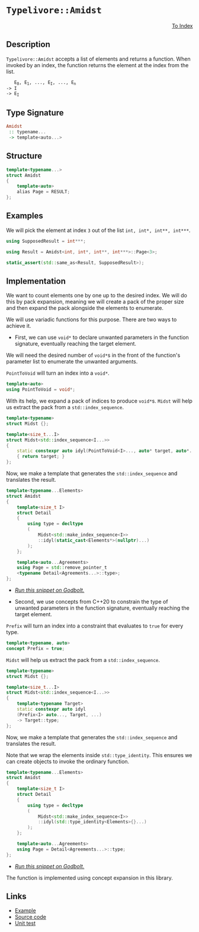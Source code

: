 <!-- Copyright 2024 Feng Mofan
SPDX-License-Identifier: Apache-2.0 -->

# `Typelivore::Amidst`

<p style='text-align: right;'><a href="../../../facilities/metafunctions.md#typelivore-amidst">To Index</a></p>

## Description

`Typelivore::Amidst` accepts a list of elements and returns a function. When invoked by an index, the function returns the element at the index from the list.

<pre><code>   E<sub>0</sub>, E<sub>1</sub>, ..., E<sub>I</sub>, ..., E<sub>n</sub>
-> I
-> E<sub>I</sub></code></pre>

## Type Signature

```Haskell
Amidst
 :: typename...
 -> template<auto...>
```

## Structure

```C++
template<typename...>
struct Amidst
{
    template<auto>
    alias Page = RESULT;
};
```

## Examples

We will pick the element at index `3` out of the list `int, int*, int**, int***`.

```C++
using SupposedResult = int***;

using Result = Amidst<int, int*, int**, int***>::Page<3>;

static_assert(std::same_as<Result, SupposedResult>);
```

## Implementation

We want to count elements one by one up to the desired index.
We will do this by pack expansion, meaning we will create a pack of the proper size and then expand the pack alongside the elements to enumerate.

We will use variadic functions for this purpose.
There are two ways to achieve it.

- First, we can use `void*` to declare unwanted parameters in the function signature, eventually reaching the target element.

We will need the desired number of `void*`s in the front of the function's parameter list to enumerate the unwanted arguments.

`PointToVoid` will turn an index into a `void*`.

```C++
template<auto>
using PointToVoid = void*;
```

With its help, we expand a pack of indices to produce `void*`s.
`Midst` will help us extract the pack from a `std::index_sequence`.

```C++
template<typename>
struct Midst {};

template<size_t...I>
struct Midst<std::index_sequence<I...>>
{
    static constexpr auto idyl(PointToVoid<I>..., auto* target, auto*...)
    { return target; }
};
```

Now, we make a template that generates the `std::index_sequence` and translates the result.

```C++
template<typename...Elements>
struct Amidst
{
    template<size_t I>
    struct Detail
    {
        using type = decltype
        (
            Midst<std::make_index_sequence<I>>
            ::idyl(static_cast<Elements*>(nullptr)...)
        );
    };

    template<auto...Agreements>
    using Page = std::remove_pointer_t
    <typename Detail<Agreements...>::type>;
};
```

- [*Run this snippet on Godbolt.*](https://godbolt.org/#z:OYLghAFBqd5QCxAYwPYBMCmBRdBLAF1QCcAaPECAMzwBtMA7AQwFtMQByARg9KtQYEAysib0QXACx8BBAKoBnTAAUAHpwAMvAFYTStJg1DIApACYAQuYukl9ZATwDKjdAGFUtAK4sGe1wAyeAyYAHI%2BAEaYxCAAbBqkAA6oCoRODB7evnrJqY4CQSHhLFEx8baY9vkMQgRMxASZPn5cFVXptfUEhWGR0XEJCnUNTdmtQ109xaUDAJS2qF7EyOwcAPQAVFvbO7t7G2smGgCCm9sA1AAimImujMh4mArnO4cnZ/ufu2/HR79mAGZgshvFhziYAW4vI5aIQAJ4Q7B/cxAhggrxgiFuZBDdBYKiI5HvL4k75/D4bc4ASRYiXobEETGqL22PwppK%2BP3JO3OylQwQIABVUAA1fnoFlbH4ETC0gwyrFMaGoQknLypIy8/mCYVivASiGXc4AN3FGwhVhO3IuAFl9UNJQc/jK5UzMFiCHDbsw2KrjkNiF4HOc7egHSYAOxWCOXC1E44uulurGpABemAA%2BgQAHS5ql%2BgNBggh%2B0EFMEdAgEDBLCqDNKACOXnu7shVNz2cJAKRVqjf3OA/OE0cyHOaAYQ0wqkSxHOSqI531cNoED5At14qx%2Be7HdIc%2BVlOGwEwBD389QGw7s37g8jFnOxBPSwY5yPJ4t4JjyK/AMtv2JFzHCwpaOtKspJgqkKet6rCYB22D0owBAKAWBCBsGQGlt%2Bf6Dq%2B4Hyq2bhppmxbbj2xy4YWwbXHUdA3gOd70bh5zqsEwCvl6mDggCRpYCC0HuiczGDhATHCQOoZDOWlYgCwTAANaZjWU71pgTYtluXbkeJzFVkuK7DngyAZqIUmQghspIQo5rdhADBeLQtCJGhsxXmJg7Xr%2BTGRrGXlWkJg6JgRirKh2xzAI%2BlmCCh3ZMaxmrKEwx7cUauJVo%2BLCoMambJAK0RZt5UGcT6XE0UwdGQuFkUMshHaIlWAldn%2BPlxv5pwcmSAFbOc2CqKwdJca81odVK8YosCoJcVi44rM5MXkcNlJCF4iS5Jg6AAEpPA5xZDWqGrsctq0pOtW0KDtKWLoI2ytf%2B7UXGdF17cc8XsY9tDFoa5yYWGZaQgKe4ChsgPXcDV0EDd3ZVolx5YgCTXxhS5yCk8u2sn8hnGUwChKA0EBpSACiwRm2NYu9p7nEda2bdtH2Ip5f4cPMtCcAArLwfgcFopCoJwbjWNYQ6LMsU2AjwpAEJoTPzPJICs5I2YaAAHGYZgAJxq1wrPK0rXARhG0gsxwki8CwEgaAknPc7zHC8AoIAJJLXNM6QcCwDAiAgIsBCJNC5CUGgtJ0NEoSwZwqhK7EAC0sSSOcwDIKOUjZmYvDrYQJD6no/CCCIYjsFIMiCIoKjqM7pC6K0ADuxBMIknA8MzbMc1LPOcAA8tCvvFqgVDnBH0ex/HifnMnZjnBAHhB/Qs4olwsy8E7WjzBASCB4kwdkBQEDr5vIDAFIZh8HQMrEPbEARK3ETBPUcIN7w1/MMQcLtxE2iYA49%2BkIHNXtwwtB33LlgCIXhgBuDELQe23BeBYDkkYcQQC8CPgcHgbKUDuZTg/tCVY4s8pG25rCCItdn4eCwK3NCeAzbQNINlYgEQTrXDgcAWERgpbzCoAYYACgRSPCru3b0X8c7CFEOIQuQiS5qFbpXfQhhjAC0sPoPAER7aQHmKgZy6QoFR1xIaUwlhrBmGtrQ4g%2BonjwHmHYD%2B1QXAMHcJ4Zo/hbFTD6DEVouQ0gCFGC0JIKQPEMGcSUfo4xKhWI6MMRo9ixhtFCQIToDQAkzHGOErxegJjxOCL0QJriLHCxWBIJuHB2akCtrwG2/dI4xzjgnJOCtx4QFwBnWeYsF4SzYfMBAmAmBYBiBAGWIBJAAmzGrAEBsNCSDMJIeIGhWaxDVvoTgJtSBmwBFwbMsQuCxCVmrXWsR5Za2GbEYprcbZ2wdq052K8Pary9l3P229d4z1DmwTg9QWDGgjFHJgY4DCai4GrbMqyMH4CICYysrQhF51EdIcRShJHl10EfGudd74FKKSUtuHBO4%2B2hOcXu5TB5xxBLI0e/zAUTynhvGe4JARmBaUvF21yHnRH9jvVA09%2BhEqMH8rgCQaAfWiOfS%2B5dH63y/iK5%2Br936f2oT/JCf8AGt2AaA8BjkoHi1gbIhB3N8DIMcGg1umDkDYK/ng1uhDiFwlIasbmFCqHi1ofQpQjDNVsTYXwTh3DeH8MYII2QkKC7QtkBIsu3MEUyNYXoqwCjCEqN6TzDRAgtE6J4pGgxRjoigrMao6JKDnAQFcCk1ogQMnTCCT4vI6RC3lr8Qkstljc01GSZE7x9bqhxO6CWlxqSm1ZBbeE2t2SFhLDyfPeZhSW7lzKQPSp3ziV/IBYrCeDSQXUpWXStppAOldP6HGo2izln/LGRGVmat9YAnGZMyQrR0UnNsGc%2Bllz4DXO9t3FlTLiBPNWK8oeLAFDGlHMaedBEhhp2BZnMFRdhH5wkIG4usKQ06BAACUgSL67QNRRO62Hdbk9z7qoH9f6ANAbdA6SebLKXRFXQCddFzXZr3I5vN9DGZ4gH/atDMgG1YZmAwQDM%2BHoUnwFZQIV3NxWAPFmJyVViv6ysEPKwB2rMAgLARAtVMDZSautTApBoT9Xl0Nca6hpry7mtvla8hJi7W8AdQwjT8DXW0Y4UlT1mA%2BECOoRCkRAbIPBqkUh8Ncj9HRqUbGtRCaJycDWGlVNlhDGlOMaY0LObrH5tsVW4tRQu1uN8dUKt7jqgDtSSEht7aq2trCZMTtWTu1dDK/2qriScnDoLhho5k7OD9wI/%2Bk0xGZSkeXSQVd89F4bq3d0ygBT90gHVtmAEAJWbayvRbObEZNltaw7bO9jsN2y0kKzIZesIwWyVpITWXAVZmEOUbAEmHSmcBGxcgpqd1t3c2w%2B%2BYtDUjOEkEAA%3D)

- Second, we use concepts from C++20 to constrain the type of unwanted parameters in the function signature, eventually reaching the target element.

`Prefix` will turn an index into a constraint that evaluates to `true` for every type.

```C++
template<typename, auto>
concept Prefix = true;
```

`Midst` will help us extract the pack from a `std::index_sequence`.

```C++
template<typename>
struct Midst {};

template<size_t...I>
struct Midst<std::index_sequence<I...>>
{
    template<typename Target>
    static constexpr auto idyl
    (Prefix<I> auto..., Target, ...)
    -> Target::type;
};
```

Now, we make a template that generates the `std::index_sequence` and translates the result.

Note that we wrap the elements inside `std::type_identity`. This ensures we can create objects to invoke the ordinary function.

```C++
template<typename...Elements>
struct Amidst
{
    template<size_t I>
    struct Detail
    {
        using type = decltype
        (
            Midst<std::make_index_sequence<I>>
            ::idyl(std::type_identity<Elements>{}...)
        );
    };

    template<auto...Agreements>
    using Page = Detail<Agreements...>::type;
};
```

- [*Run this snippet on Godbolt.*](https://godbolt.org/#z:OYLghAFBqd5QCxAYwPYBMCmBRdBLAF1QCcAaPECAMzwBtMA7AQwFtMQByARg9KtQYEAysib0QXACx8BBAKoBnTAAUAHpwAMvAFYTStJg1DIApACYAQuYukl9ZATwDKjdAGFUtAK4sGe1wAyeAyYAHI%2BAEaYxCAAbFykAA6oCoRODB7evnrJqY4CQSHhLFEx8baY9vkMQgRMxASZPn4JdpgO6bX1BIVhkdFxrXUNTdlD3b3FpYMAlLaoXsTI7BwA9ABUm1vbO7vrqyYaAIIbWwDUACKYia6MyHiYCmfbB8enex87r0eHP2YAzMFkN4sGcTP83F5HLRCABPcHYX7mQEMYFeUHgtzIBQEdBYKgIpFvbZnZTETA0VTPLbfAiYFiJAx0zEEWE3ZhsUhnJhQ1CE45oVHXAik8mUsH/C5nAjELyYcFWY6/d6fVWbb4qs4ASQZ9DYgiY1Wp6uVarN%2ByJJxJAFk8OgccaLcc6brDfKIaz2ax3YjjjjZQ4zrb7SKTAB2Kxhi4Ky0uxluzGpABemAA%2BgQAHRZrX8o7%2BryB4M4xO4kAgYJYVSppQARzlQsxWqzGcJ/19PwjvzO3el9PjzI9bMY3rOABV6sBMARcz2zjjDXhkGdBTjMKpEsRubyznbYbQuz2IGSKXhVI2EVuiM2uePiJOCFzmzMD92ALQX2/3sue92KjvR/4/1Nc4jhYO0HReX44yZd03B/DlMGbbA9UYAgFFzfNA1A8DpyVTtjlnaCEwhZM0xFHM2xfOcZQLEUrjqOgqPDP9Z1nLxUiMaUhwlKUsGBH8qNnCBBNY7si2nEjSxAFgmAAazTCs12rTA6zuWCKMRSiCNE1iy13WgIBxdBvyHVM7VQuFMWQ%2BlUPQyjOyjJ8RO7Z9AKYqMYyVbTuyIgc3B5K8syOYByRswQ7PbNiOOAUkmEnHjLinJhGIhYLQv1NDmwREybk8/88uA80TWJc5sFUVhGUwR0NSKmlLWRIEQSqzFBWWRI0NzQr1jOIQvESXJMHQAAlR4vFoEVIOOdjghi3r%2BpSQaRoUMbQ0lHdBC2AqSs2M4lpW6rfmmzi9vGhLsJDTFggfdaCHWLkrs2e6Ns2bKQGUOLYP%2BVsgO27rR0eCa6r9OpHGQVMmAUJQGkMqSFG9cG7LcE7rrmgbhtG8aEVcv8ODmWhOAAVl4PwOC0UhUE4NxrGsOcFiWZqAR4UgCE0XG5lkkACckDMNAADjMMwAE5Ba4Am%2Bd5rgwzDaR8Y4SReBYCQNA0UgSbJimOF4BQQBVlnSdx0g4FgGBEBABYCESKFyEoNAGToaJQm9ThVF52JX1iSQzmAZAlykDMzF4QbCBIO09H4QQRDEdgpBkQRFBUdR9dIXQEgAd2IJhEk4Hg8cJ4nWfJzgAHkoUtkVUCoM4Xbdj2vZ9s4/bMM4IA8O36E3ZEuBmXg9a0OYICQW3EntsgKAgIeR5AYApDMPg6DpYhtYgCIC4iYJ6lhbPeDX5hiFhIuIm0do9aZ22MqLhhaE3pOsAiLxgH82haG17heCwGSjHEG%2B8HJDoADdHgFzXO0KEKwmZXUqAXGEEQM57w8FgAuMo8CK1fqQABxAIgLSuB/YAMIjCszmFQAwwAFAADUHipyLuyLesdhCiHEDHcO8glBqALinfQhhjDU0sPoPAERtaQDmKgdq6QX6viMuCC4phLDWDMOrdBxBzICIgHMNoHRnAQFcKMFopBAjBD6CUAYCRchpAENonIKRTEMEmP0GIrRKjH06MMRonhmh6DUdULoDQbGGLsbYZx5jxjeP0VMIxqi6bLAkLnDgRNVYFw1lXV27tPbe19tzJuEBcDBw7ozbuzMCFzAQJgJgWAYgqNIBzSQ/wMyC3%2BNLDQkgzCSFiMrAmsRBb6E4PLUgit/hcAzPEWIvNBYS1iFzUWtTYhxKThrLWOt8n637ibAeZtS5WzHhPdujs2CcHqCwP%2BYZXxMGXAYTiXBBYZn6WTIORBFHGQSEwyODDpBMPjqwpOuhZ7p0zlvaJsS1a8A1iXC2UIzgV0STXT2wJOENwuVc5urdh7tzBACMweTe4GxWZs6I1tx6oDbgMaFRhzlcBVjQca0Ql4ryTjvDeNDaV7wPkfBwNCz6oQvlfAut976P2fjQ9%2BnCv5k3wL/RwACX7XNUCAukNCIGyzJtA2BsJ4ErDJkglBTN0GYKUNgwVM0CF8GIWQihVDGA0MefQ6OLzZBvMTmTT5HD8HSKsDw6ByihEiIEGIiRkpnWyPkdEO5gDBEVCqOkFwDB3CuLGLoyNPjpjGMsdUQJSQk3pHjUY0NjiBBeJcVkHRHinETBCbY9xATo0FucRmux4TFiRK7p0mJ%2BcZmcAhckk5MLzmXJ5s3LJtyUV9PRQU0gRSSkDHKbLbpvSLkNLDATQWUt/iNOaZIBIALC6a1sPMjFSz4ArPNmXXF2LiDbJWHs2uLAFB/yXH/LtMEcSB3wLc0ODzZBPKtbQ21bCQD/FIN8rOr8/nNvVsXNZ5dK6qAvVem9d63QOhbvipF0QB3/CHYsw2g9EMjyPVh9uIBr39VTLewWqZ70EFTJBl589KWUGpWTBl18mYMaZcfVl%2BLz6X2vsKzAd8H5iD5aggVn9VVvx/o48VQCpXIFAbKwQkCk6Ko3iqxBiiNW8C1Vg%2Bker8HoaIXFY1mBKHUNQRaqOEhrVxxYXanQP7HVcJka6vh7ryaeoYC/VYRkUDcIsHIwFCilHwFUQ49RfhNGRpTXooopbE15HSCmkx1Rq3uOC548t%2BbkthpzVWktviy3dBTfOYJUXcsNoUBE6OQHpkgY4FXKD16zjEYzGR3tT6SADq7j3Ydo7SmUGiVOkAQsMz/H%2BATMWq7lbDbDEMqrgLOBzN1sOypBMamSzDMrXmkgRZcH5mYKZst/jAdm5und0SA4zY3Z1xZcx0GpGcJIIAA%3D)

The function is implemented using concept expansion in this library.

## Links

- [Example](../../../code/facilities/metafunctions/typelivore/amidst/implementation.hpp)
- [Source code](../../../../conceptrodon/typelivore/amidst.hpp)
- [Unit test](../../../../tests/unit/metafunctions/typelivore/amidst.test.hpp)
